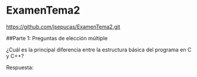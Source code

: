 # ExamenTema2
https://github.com/jsepucas/ExamenTema2.git


##Parte 1: Preguntas de elección múltiple 

¿Cuál es la principal diferencia entre la estructura básica del programa en C y C++?

Respuesta: 
